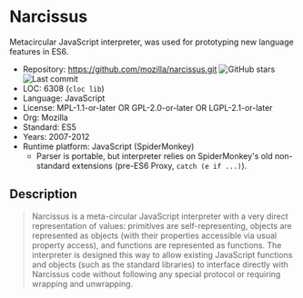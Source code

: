 # Narcissus

Metacircular JavaScript interpreter, was used for prototyping new language features in ES6.

* Repository:       https://github.com/mozilla/narcissus.git <img src="https://img.shields.io/github/stars/mozilla/narcissus?label=&style=flat-square" alt="GitHub stars" title="GitHub stars"><img src="https://img.shields.io/github/last-commit/mozilla/narcissus?label=&style=flat-square" alt="Last commit" title="Last commit">
* LOC:              6308 (`cloc lib`)
* Language:         JavaScript
* License:          MPL-1.1-or-later OR GPL-2.0-or-later OR LGPL-2.1-or-later
* Org:              Mozilla
* Standard:         ES5
* Years:            2007-2012
* Runtime platform: JavaScript (SpiderMonkey)
  * Parser is portable, but interpreter relies on SpiderMonkey's old non-standard extensions (pre-ES6 Proxy, `catch (e if ...)`).

## Description

> Narcissus is a meta-circular JavaScript interpreter with a very
> direct representation of values: primitives are self-representing,
> objects are represented as objects (with their properties accessible via
> usual property access), and functions are represented as functions. The
> interpreter is designed this way to allow existing JavaScript functions
> and objects (such as the standard libraries) to interface directly
> with Narcissus code without following any special protocol or requiring
> wrapping and unwrapping.
